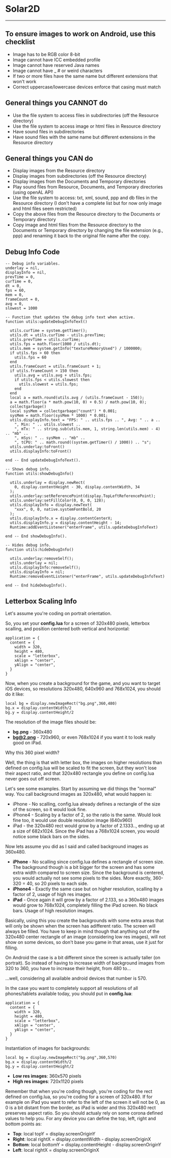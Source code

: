 # Solar2D
----------

## To ensure images to work on Android, use this checklist

* Image has to be RGB color 8-bit
* Image cannot have ICC embedded profile
* Image cannot have reserved Java names
* Image cannot have _ # or weird characters
* If two or more files have the same name but different extensions that won't work
* Correct uppercase/lowercase devices enforce that casing must match

## General things you CANNOT do

* Use the file system to access files in subdirectories (off the Resource directory)
* Use the file system to access image or html files in Resource directory
* Have sound files in subdirectories
* Have sound files with the same name but different extensions in the Resource directory

## General things you CAN do

* Display images from the Resource directory
* Display images from subdirectories (off the Resource directory)
* Display images from the Documents and Temporary directories
* Play sound files from Resource, Documents, and Temporary directories (using openAL API)
* Use the file system to access: txt, xml, sound, ppp and db files in the Resource directory (I don't have a complete list but for now only image and html files seem restricted)
* Copy the above files from the Resource directory to the Documents or Temporary directory
* Copy image and html files from the Resource directory to the Documents or Temporary directory by changing the file extension (e.g., ppp) and renaming it back to the original file name after the copy.

## Debug Info Code

    -- Debug info variables.
    underlay = nil,
    displayInfo = nil,
    prevTime = 0,
    curTime = 0,
    dt = 0,
    fps = 60,
    mem = 0,
    frameCount = 0,
    avg = 0,
    slowest = 1000

    -- Function that updates the debug info text when active.
    function utils:updateDebugInfoText()

      utils.curTime = system.getTimer();
      utils.dt = utils.curTime - utils.prevTime;
      utils.prevTime = utils.curTime;
      utils.fps = math.floor(1000 / utils.dt);
      utils.mem = system.getInfo("textureMemoryUsed") / 1000000;
      if utils.fps > 60 then
        utils.fps = 60
      end
      utils.frameCount = utils.frameCount + 1;
      if utils.frameCount > 150 then
        utils.avg = utils.avg + utils.fps;
        if utils.fps < utils.slowest then
          utils.slowest = utils.fps;
        end
      end
      local a = math.round(utils.avg / (utils.frameCount - 150));
      a = math.floor(a * math.pow(10, 0) + 0.5) / math.pow(10, 0);
      collectgarbage()
      local sysMem = collectgarbage("count") * 0.001;
      sysMem = math.floor(sysMem * 1000) * 0.001;
      utils.displayInfo.text = "FPS: " .. utils.fps .. ", Avg: " .. a ..
        ", Min: " .. utils.slowest ..
        ", mTx: " .. string.sub(utils.mem, 1, string.len(utils.mem) - 4) .. "mb" ..
        ", mSys: " .. sysMem .. "mb" ..
        ", tCPU: " .. math.round((system.getTimer() / 1000)) .. "s";
      utils.underlay:toFront()
      utils.displayInfo:toFront()

    end -- End updateDebugInfoText().

    -- Shows debug info.
    function utils:showDebugInfo()

      utils.underlay = display.newRect(
        0, display.contentHeight - 30, display.contentWidth, 34
      );
      utils.underlay:setReferencePoint(display.TopLeftReferencePoint);
      utils.underlay:setFillColor(0, 0, 0, 128);
      utils.displayInfo = display.newText(
        "xxx", 0, 0, native.systemFontBold, 20
      );
      utils.displayInfo.x = display.contentCenterX;
      utils.displayInfo.y = display.contentHeight - 14;
      Runtime:addEventListener("enterFrame", utils.updateDebugInfoText)

    end -- End showDebugInfo().

    -- Hides debug info.
    function utils:hideDebugInfo()

      utils.underlay:removeSelf();
      utils.underlay = nil;
      utils.displayInfo:removeSelf();
      utils.displayInfo = nil;
      Runtime:removeEventListener("enterFrame", utils.updateDebugInfoText)

    end -- End hideDebugInfo().




## Letterbox Scaling Info

Let's assume you're coding on portrait orientation.

So, you set your **config.lua** for a screen of 320x480 pixels, letterbox scalling, and position centered both vertical and horizontal:

    application = {
      content = {
        width = 320,
        height = 480,
        scale = "letterbox",
        xAlign = "center",
        yAlign = "center",
      }
    }

Now, when you create a background for the game, and you want to target iOS devices, so resolutions 320x480, 640x960 and 768x1024, you should do it like:

    local bg = display.newImageRect("bg.png",360,480)
    bg.x = display.contentWidth/2
    bg.y = display.contentHeight/2

The resolution of the image files should be:

* **bg.png** - 360x480
* **bg@2.png** - 720x960, or even 768x1024 if you want it to look really good on iPad.

Why this 360 pixel width?

Well, the thing is that with letter box, the images on higher resolutions than defined on config.lua will be scaled to fit the screen, but they won't lose their aspect ratio, and that 320x480 rectangle you define on config.lua never goes out off screen.

Let's see some examples. Start by assuming we did things the "normal" way. You call background images as 320x480, what would happen is:

* iPhone - No scalling, config.lua already defines a rectangle of the size of the screen, so it would look fine.
* iPhone4 - Scaling by a factor of 2, so the ratio is the same. Would look fine too, it would use double resolution image (640x960)
* iPad - the 320x480 rect would grow by a factor of 2.1333.., ending up at a size of 682x1024. Since the iPad has a 768x1024 screen, you would notice some black bars on the sides.

Now lets assume you did as I said and called background images as 360x480.

* **iPhone** - No scalling since config.lua defines a rectangle of screen size. The background though is a bit bigger for the screen and has some extra width compared to screen size. Since the background is centered, you would actually not see some pixels to the sides. More exactly, 360-320 = 40, so 20 pixels to each side.
* **iPhone4** - Exactly the same case but on higher resolution, scalling by a factor of 2, usage of high res images.
* **iPad** - Once again it will grow by a factor of 2.133, so a 360x480 images would grow to 768x1024, completely filling the iPad screen. No black bars. Usage of high resolution images.

Basically, using this you create the backgrounds with some extra areas that will only be shown when the screen has adifferent ratio. The screen will always be filled. You have to keep in mind though that anything out of the 320x480 center rectangle of an image (considering low res images), will not show on some devices, so don't base you game in that areas, use it just for filling.

On Android the case is a bit different since the screen is actually taller (on portrait). So instead of having to increase width of background images from 320 to 360, you have to increase their height, from 480 to...

...well, considering all available android devices that number is 570.

In the case you want to completely support all resolutions of all phones/tablets available today, you should put in **config.lua**:

    application = {
      content = {
        width = 320,
        height = 480,
        scale = "letterbox",
        xAlign = "center",
        yAlign = "center",
      }
    }

Instantiation of images for backgrounds:

    local bg = display.newImageRect("bg.png",360,570)
    bg.x = display.contentWidth/2
    bg.y = display.contentHeight/2

* **Low res images**: 360x570 pixels
* **High res images**: 720x1120 pixels

Remember that when you're coding though, you're coding for the rect defined on config.lua, so you're coding for a screen of 320x480. If for example on iPad you want to refer to the left of the screen it will not be 0, as 0 is a bit distant from the border, as iPad is wider and this 320x480 rect preserves aspect ratio. So you should actualy rely on some corona defined values to help you. For any device you can define the top, left, right and bottom points as:

* **Top**: local topY = display.screenOriginY
* **Right**: local rightX = display.contentWidth - display.screenOriginX
* **Bottom**: local bottomY = display.contentHeight - display.screenOriginY
* **Left**: local rightX = display.screenOriginX
